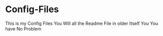 # Config-Files
This is  my Config Files
You Will all the Readme File in older Itself
You You have No Problem
